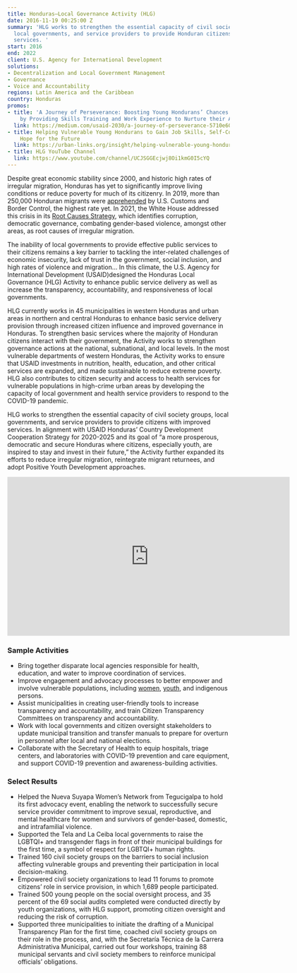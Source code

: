 ```yaml
---
title: Honduras—Local Governance Activity (HLG)
date: 2016-11-19 00:25:00 Z
summary: 'HLG works to strengthen the essential capacity of civil society groups,
  local governments, and service providers to provide Honduran citizens with improved
  services. '
start: 2016
end: 2022
client: U.S. Agency for International Development
solutions:
- Decentralization and Local Government Management
- Governance
- Voice and Accountability
regions: Latin America and the Caribbean
country: Honduras
promos:
- title: 'A Journey of Perseverance: Boosting Young Hondurans’ Chances at Success
    by Providing Skills Training and Work Experience to Nurture their Abilities'
  link: https://medium.com/usaid-2030/a-journey-of-perseverance-5710e609cb57
- title: Helping Vulnerable Young Hondurans to Gain Job Skills, Self-Confidence, and
    Hope for the Future
  link: https://urban-links.org/insight/helping-vulnerable-young-hondurans-to-gain-job-skills-self-confidence-and-hope-for-the-future/
- title: HLG YouTube Channel
  link: https://www.youtube.com/channel/UCJSGGEcjwj8Oi1kmG0I5cYQ
---
```


Despite great economic stability since 2000, and historic high rates of irregular migration, Honduras has yet to significantly improve living conditions or reduce poverty for much of its citizenry. In 2019, more than 250,000 Honduran migrants were [apprehended](https://www.cbp.gov/newsroom/stats/southwest-land-border-encounters/usbp-sw-border-apprehensions) by U.S. Customs and Border Control, the highest rate yet. In 2021, the White House addressed this crisis in its [Root Causes Strategy](https://www.whitehouse.gov/wp-content/uploads/2021/07/Root-Causes-Strategy.pdf), which identifies corruption, democratic governance, combating gender-based violence, amongst other areas, as root causes of irregular migration. 

The inability of local governments to provide effective public services to their citizens remains a key barrier to tackling the inter-related challenges of economic insecurity, lack of trust in the government, social inclusion, and high rates of violence and migration...
In this climate, the U.S. Agency for International Development (USAID)designed the Honduras Local Governance (HLG) Activity to enhance public service delivery as well as increase the transparency, accountability, and responsiveness of local governments.

HLG currently works in 45 municipalities in western Honduras and urban areas in northern and central Honduras to enhance basic service delivery provision through increased citizen influence and improved governance in Honduras. To strengthen basic services where the majority of Honduran citizens interact with their government, the Activity works to strengthen governance actions at the national, subnational, and local levels. In the most vulnerable departments of western Honduras, the Activity works to ensure that USAID investments in nutrition, health,  education, and other critical services are expanded, and made sustainable to reduce extreme poverty. HLG also contributes to citizen security and access to health services for vulnerable populations in high-crime urban areas by developing the capacity of local government and health service providers to respond to the COVID-19 pandemic.
 
HLG works to strengthen the essential capacity of civil society groups, local governments, and service providers to provide citizens with improved services. In alignment with USAID Honduras’ Country Development Cooperation Strategy for 2020-2025 and its goal of “a more prosperous, democratic and secure Honduras where citizens, especially youth, are inspired to stay and invest in their future,” the Activity further expanded its efforts to reduce irregular migration, reintegrate migrant returnees, and adopt Positive Youth Development approaches. 

<iframe src="https://player.vimeo.com/video/667918683?h=bf095dcc5a" width="640" height="360" frameborder="0" allow="autoplay; fullscreen; picture-in-picture" allowfullscreen></iframe>

### Sample Activities

* Bring together disparate local agencies responsible for health, education, and water to improve coordination of services.
* Improve engagement and advocacy processes to better empower and involve vulnerable populations, including [women](https://www.youtube.com/watch?v=dwvx1dGYzHU), [youth](https://urban-links.org/insight/helping-vulnerable-young-hondurans-to-gain-job-skills-self-confidence-and-hope-for-the-future/), and indigenous persons.
* Assist municipalities in creating user-friendly tools to increase transparency and accountability, and train Citizen Transparency Committees on transparency and accountability.
* Work with local governments and citizen oversight stakeholders to update municipal transition and transfer manuals to prepare for overturn in personnel after local and national elections.
* Collaborate with the Secretary of Health to equip hospitals, triage centers, and laboratories with COVID-19 prevention and care equipment, and support COVID-19 prevention and awareness-building activities.

### Select Results

* Helped the Nueva Suyapa Women’s Network from Tegucigalpa to hold its first advocacy event, enabling the network to successfully secure service provider commitment to improve sexual, reproductive, and mental healthcare for women and survivors of gender-based, domestic, and intrafamilial violence.
* Supported the Tela and La Ceiba local governments to raise the LGBTQI+ and transgender flags in front of their municipal buildings for the first time, a symbol of respect for LGBTQI+ human rights.
* Trained 160 civil society groups on the barriers to social inclusion affecting vulnerable groups and preventing their participation in local decision-making.
* Empowered civil society organizations to lead 11 forums to promote citizens’ role in service provision, in which 1,689 people participated.
* Trained 500 young people on the social oversight process, and 35 percent of the 69 social audits completed were conducted directly by youth organizations, with HLG support, promoting citizen oversight and reducing the risk of corruption.
* Supported three municipalities to initiate the drafting of a Municipal Transparency Plan for the first time, coached civil society groups on their role in the process, and, with the Secretaría Técnica de la Carrera Administrativa Municipal, carried out four workshops, training 88 municipal servants and civil society members to reinforce municipal officials’ obligations. 